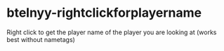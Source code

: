 # btelnyy-rightclickforplayername
 Right click to get the player name of the player you are looking at (works best without nametags)
